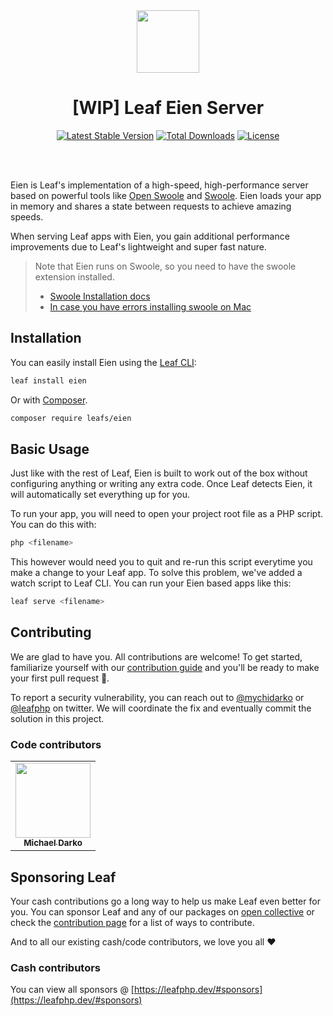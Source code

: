 <!-- markdownlint-disable no-inline-html -->
<p align="center">
  <br><br>
  <img src="https://leafphp.dev/logo-circle.png" height="100"/>
  <br>
</p>

<h1 align="center">[WIP] Leaf Eien Server</h1>

<p align="center">
	<a href="https://packagist.org/packages/leafs/eien"
		><img
			src="https://poser.pugx.org/leafs/eien/v/stable"
			alt="Latest Stable Version"
	/></a>
	<a href="https://packagist.org/packages/leafs/eien"
		><img
			src="https://poser.pugx.org/leafs/eien/downloads"
			alt="Total Downloads"
	/></a>
	<a href="https://packagist.org/packages/leafs/eien"
		><img
			src="https://poser.pugx.org/leafs/eien/license"
			alt="License"
	/></a>
</p>
<br />
<br />

Eien is Leaf's implementation of a high-speed, high-performance server based on powerful tools like [Open Swoole](https://swoole.co.uk/) and [Swoole](https://github.com/swoole/swoole-src). Eien loads your app in memory and shares a state between requests to achieve amazing speeds.

When serving Leaf apps with Eien, you gain additional performance improvements due to Leaf's lightweight and super fast nature.

> Note that Eien runs on Swoole, so you need to have the swoole extension installed.
> - [Swoole Installation docs](https://openswoole.com/docs/get-started/installation)
> - [In case you have errors installing swoole on Mac](https://parsinta.com/articles/setup-php-swoole-in-your-mac-os)

## Installation

You can easily install Eien using the [Leaf CLI](https://cli.leafphp.dev):

```sh
leaf install eien
```

Or with [Composer](https://getcomposer.org/).

```bash
composer require leafs/eien
```

## Basic Usage

Just like with the rest of Leaf, Eien is built to work out of the box without configuring anything or writing any extra code. Once Leaf detects Eien, it will automatically set everything up for you.

To run your app, you will need to open your project root file as a PHP script. You can do this with:

```sh
php <filename>
```

This however would need you to quit and re-run this script everytime you make a change to your Leaf app. To solve this problem, we've added a watch script to Leaf CLI. You can run your Eien based apps like this:

```sh
leaf serve <filename>
```

## Contributing

We are glad to have you. All contributions are welcome! To get started, familiarize yourself with our [contribution guide](https://leafphp.dev/community/contributing.html) and you'll be ready to make your first pull request 🚀.

To report a security vulnerability, you can reach out to [@mychidarko](https://twitter.com/mychidarko) or [@leafphp](https://twitter.com/leafphp) on twitter. We will coordinate the fix and eventually commit the solution in this project.

### Code contributors

<table>
	<tr>
		<td align="center">
			<a href="https://github.com/mychidarko">
				<img src="https://avatars.githubusercontent.com/u/26604242?v=4" width="120px" alt=""/>
				<br />
				<sub>
					<b>Michael Darko</b>
				</sub>
			</a>
		</td>
	</tr>
</table>

## Sponsoring Leaf

Your cash contributions go a long way to help us make Leaf even better for you. You can sponsor Leaf and any of our packages on [open collective](https://opencollective.com/leaf) or check the [contribution page](https://leafphp.dev/support/) for a list of ways to contribute.

And to all our existing cash/code contributors, we love you all ❤️

### Cash contributors

You can view all sponsors @ [https://leafphp.dev/#sponsors](https://leafphp.dev/#sponsors)
